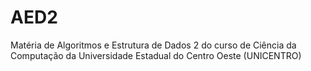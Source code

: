 # AED2

Matéria de Algoritmos e Estrutura de Dados 2 do curso de Ciência da Computação da Universidade Estadual do Centro Oeste (UNICENTRO)
